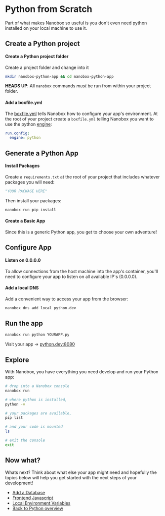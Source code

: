 # Python from Scratch
Part of what makes Nanobox so useful is you don't even need python installed on your local machine to use it.

## Create a Python project

#### Create a Python project folder
Create a project folder and change into it

```bash
mkdir nanobox-python-app && cd nanobox-python-app
```

**HEADS UP**: All `nanobox` commands *must* be run from within your project folder.

#### Add a boxfile.yml
The <a href="https://docs.nanobox.io/boxfile/" target="\_blank">boxfile.yml</a> tells Nanobox how to configure your app's environment. At the root of your project create a `boxfile.yml` telling Nanobox you want to use the python <a href="https://docs.nanobox.io/engines/" target="\_blank">engine</a>:

```yaml
run.config:
  engine: python
```

## Generate a Python App

#### Install Packages
Create a `requirements.txt` at the root of your project that includes whatever packages you will need:

```python
"YOUR PACKAGE HERE"
```

Then install your packages:

```bash
nanobox run pip install
```

#### Create a Basic App
Since this is a generic Python app, you get to choose your own adventure!

## Configure App

#### Listen on 0.0.0.0
To allow connections from the host machine into the app's container, you'll need to configure your app to listen on all available IP's (0.0.0.0).

#### Add a local DNS
Add a convenient way to access your app from the browser:

```bash
nanobox dns add local python.dev
```

## Run the app

```bash
nanobox run python YOURAPP.py
```

Visit your app -> <a href="http://python.dev:8080" target="\_blank">python.dev:8080</a>

## Explore
With Nanobox, you have everything you need develop and run your Python app:

```bash
# drop into a Nanobox console
nanobox run

# where python is installed,
python -v

# your packages are available,
pip list

# and your code is mounted
ls

# exit the console
exit
```

## Now what?
Whats next? Think about what else your app might need and hopefully the topics below will help you get started with the next steps of your development!

* [Add a Database](/python/generic/add-a-database)
* [Frontend Javascript](/python/generic/frontend-javascript)
* [Local Environment Variables](/python/generic/local-evars)
* [Back to Python overview](/python/generic)
